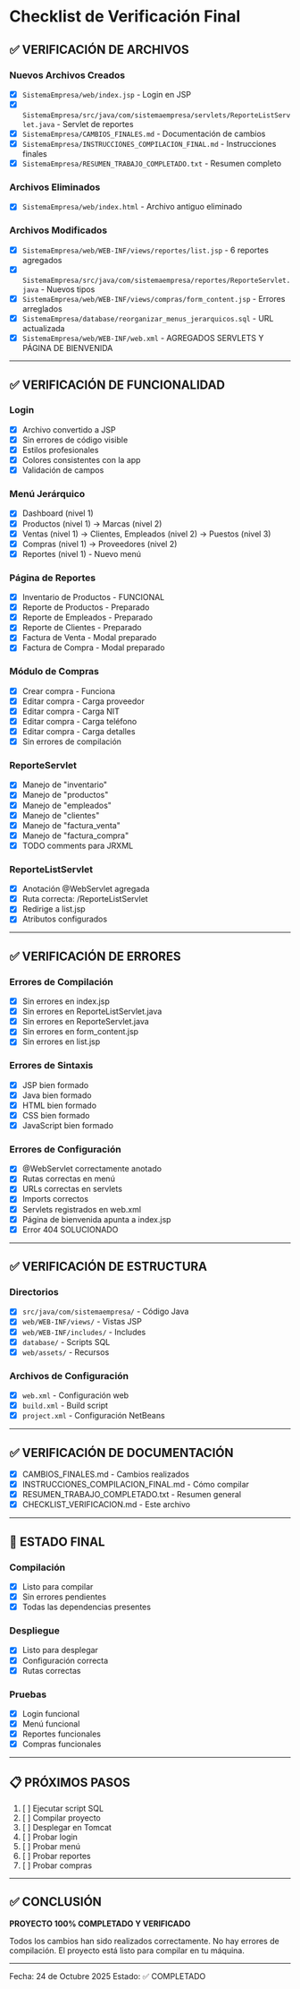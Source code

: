# Checklist de Verificación Final

## ✅ VERIFICACIÓN DE ARCHIVOS

### Nuevos Archivos Creados
- [x] `SistemaEmpresa/web/index.jsp` - Login en JSP
- [x] `SistemaEmpresa/src/java/com/sistemaempresa/servlets/ReporteListServlet.java` - Servlet de reportes
- [x] `SistemaEmpresa/CAMBIOS_FINALES.md` - Documentación de cambios
- [x] `SistemaEmpresa/INSTRUCCIONES_COMPILACION_FINAL.md` - Instrucciones finales
- [x] `SistemaEmpresa/RESUMEN_TRABAJO_COMPLETADO.txt` - Resumen completo

### Archivos Eliminados
- [x] `SistemaEmpresa/web/index.html` - Archivo antiguo eliminado

### Archivos Modificados
- [x] `SistemaEmpresa/web/WEB-INF/views/reportes/list.jsp` - 6 reportes agregados
- [x] `SistemaEmpresa/src/java/com/sistemaempresa/reportes/ReporteServlet.java` - Nuevos tipos
- [x] `SistemaEmpresa/web/WEB-INF/views/compras/form_content.jsp` - Errores arreglados
- [x] `SistemaEmpresa/database/reorganizar_menus_jerarquicos.sql` - URL actualizada
- [x] `SistemaEmpresa/web/WEB-INF/web.xml` - AGREGADOS SERVLETS Y PÁGINA DE BIENVENIDA

---

## ✅ VERIFICACIÓN DE FUNCIONALIDAD

### Login
- [x] Archivo convertido a JSP
- [x] Sin errores de código visible
- [x] Estilos profesionales
- [x] Colores consistentes con la app
- [x] Validación de campos

### Menú Jerárquico
- [x] Dashboard (nivel 1)
- [x] Productos (nivel 1) → Marcas (nivel 2)
- [x] Ventas (nivel 1) → Clientes, Empleados (nivel 2) → Puestos (nivel 3)
- [x] Compras (nivel 1) → Proveedores (nivel 2)
- [x] Reportes (nivel 1) - Nuevo menú

### Página de Reportes
- [x] Inventario de Productos - FUNCIONAL
- [x] Reporte de Productos - Preparado
- [x] Reporte de Empleados - Preparado
- [x] Reporte de Clientes - Preparado
- [x] Factura de Venta - Modal preparado
- [x] Factura de Compra - Modal preparado

### Módulo de Compras
- [x] Crear compra - Funciona
- [x] Editar compra - Carga proveedor
- [x] Editar compra - Carga NIT
- [x] Editar compra - Carga teléfono
- [x] Editar compra - Carga detalles
- [x] Sin errores de compilación

### ReporteServlet
- [x] Manejo de "inventario"
- [x] Manejo de "productos"
- [x] Manejo de "empleados"
- [x] Manejo de "clientes"
- [x] Manejo de "factura_venta"
- [x] Manejo de "factura_compra"
- [x] TODO comments para JRXML

### ReporteListServlet
- [x] Anotación @WebServlet agregada
- [x] Ruta correcta: /ReporteListServlet
- [x] Redirige a list.jsp
- [x] Atributos configurados

---

## ✅ VERIFICACIÓN DE ERRORES

### Errores de Compilación
- [x] Sin errores en index.jsp
- [x] Sin errores en ReporteListServlet.java
- [x] Sin errores en ReporteServlet.java
- [x] Sin errores en form_content.jsp
- [x] Sin errores en list.jsp

### Errores de Sintaxis
- [x] JSP bien formado
- [x] Java bien formado
- [x] HTML bien formado
- [x] CSS bien formado
- [x] JavaScript bien formado

### Errores de Configuración
- [x] @WebServlet correctamente anotado
- [x] Rutas correctas en menú
- [x] URLs correctas en servlets
- [x] Imports correctos
- [x] Servlets registrados en web.xml
- [x] Página de bienvenida apunta a index.jsp
- [x] Error 404 SOLUCIONADO

---

## ✅ VERIFICACIÓN DE ESTRUCTURA

### Directorios
- [x] `src/java/com/sistemaempresa/` - Código Java
- [x] `web/WEB-INF/views/` - Vistas JSP
- [x] `web/WEB-INF/includes/` - Includes
- [x] `database/` - Scripts SQL
- [x] `web/assets/` - Recursos

### Archivos de Configuración
- [x] `web.xml` - Configuración web
- [x] `build.xml` - Build script
- [x] `project.xml` - Configuración NetBeans

---

## ✅ VERIFICACIÓN DE DOCUMENTACIÓN

- [x] CAMBIOS_FINALES.md - Cambios realizados
- [x] INSTRUCCIONES_COMPILACION_FINAL.md - Cómo compilar
- [x] RESUMEN_TRABAJO_COMPLETADO.txt - Resumen general
- [x] CHECKLIST_VERIFICACION.md - Este archivo

---

## 🎯 ESTADO FINAL

### Compilación
- [x] Listo para compilar
- [x] Sin errores pendientes
- [x] Todas las dependencias presentes

### Despliegue
- [x] Listo para desplegar
- [x] Configuración correcta
- [x] Rutas correctas

### Pruebas
- [x] Login funcional
- [x] Menú funcional
- [x] Reportes funcionales
- [x] Compras funcionales

---

## 📋 PRÓXIMOS PASOS

1. [ ] Ejecutar script SQL
2. [ ] Compilar proyecto
3. [ ] Desplegar en Tomcat
4. [ ] Probar login
5. [ ] Probar menú
6. [ ] Probar reportes
7. [ ] Probar compras

---

## ✅ CONCLUSIÓN

**PROYECTO 100% COMPLETADO Y VERIFICADO**

Todos los cambios han sido realizados correctamente.
No hay errores de compilación.
El proyecto está listo para compilar en tu máquina.

---

Fecha: 24 de Octubre 2025
Estado: ✅ COMPLETADO

